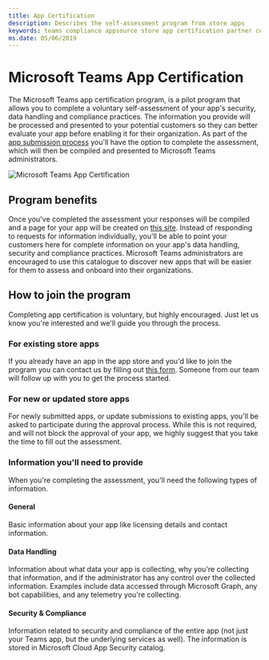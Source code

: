 ```yaml
---
title: App Certification
description: Describes the self-assessment program from store apps
keywords: teams compliance appsource store app certification partner center
ms.date: 05/06/2019
---
```


# Microsoft Teams App Certification

The Microsoft Teams app certification program, is a pilot program that allows you to complete a voluntary self-assessment of your app's security, data handling and compliance practices. The information you provide will be processed and presented to your potential customers so they can better evaluate your app before enabling it for their organization. As part of the [app submission process](~/publishing/apps-publish.md) you'll have the option to complete the assessment, which will then be compiled and presented to Microsoft Teams administrators.

![Microsoft Teams App Certification](~/assets/images/self-assessment.png)

## Program benefits

Once you've completed the assessment your responses will be compiled and a page for your app will be created on [this site](https://aka.ms/AppCertification). Instead of responding to requests for information individually, you'll be able to point your customers here for complete information on your app's data handling, security and compliance practices. Microsoft Teams administrators are encouraged to use this catalogue to discover new apps that will be easier for them to assess and onboard into their organizations.

## How to join the program

Completing app certification is voluntary, but highly encouraged. Just let us know you're interested and we'll guide you through the process.

### For existing store apps

If you already have an app in the app store and you'd like to join the program you can contact us by filling out [this form](https://forms.office.com/Pages/ResponsePage.aspx?id=v4j5cvGGr0GRqy180BHbR3oKPRKv815GlRdzCCYPJGZUOUgzSUtFNU8yOFpYR0oyWElHVkxHODhQUyQlQCN0PWcu). Someone from our team will follow up with you to get the process started.

### For new or updated store apps

For newly submitted apps, or update submissions to existing apps, you'll be asked to participate during the approval process. While this is not required, and will not block the approval of your app, we highly suggest that you take the time to fill out the assessment.

### Information you'll need to provide

When you're completing the assessment, you'll need the following types of information.

#### General

Basic information about your app like licensing details and contact information.

#### Data Handling

Information about what data your app is collecting, why you're collecting that information, and if the administrator has any control over the collected information. Examples include data accessed through Microsoft Graph, any bot capabilities, and any telemetry you're collecting.

#### Security & Compliance

Information related to security and compliance of the entire app (not just your Teams app, but the underlying services as well). The information is stored in Microsoft Cloud App Security catalog.
